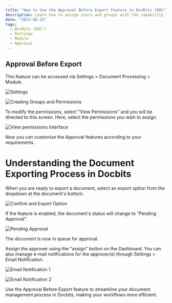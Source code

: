 ```yaml
---
title: "How to Use the Approval Before Export Feature in DocBits (DOC²)"
description: Learn how to assign users and groups with the capability to approve documents before exporting in the Docbits software. Streamline your document management and improve efficiency.
date: "2023-05-23"
tags:
  - DocBits (DOC²)
  - Settings
  - Module
  - Approval
---
```


## Approval Before Export

This feature can be accessed via Settings > Document Processing > Module.

![Settings](/_images/docbits/Settings/Module/Approval/Image_1.png)

![Creating Groups and Permissions](/_images/docbits/Settings/Module/Approval/Image_3.png)

To modify the permissions, select "View Permissions" and you will be directed to this screen. Here, select the permissions you wish to assign.


![View permissions Interface](/_images/docbits/Settings/Module/Approval/Image_4.png)

Now you can customize the Approval features according to your requirements.

# Understanding the Document Exporting Process in Docbits

When you are ready to export a document, select an export option from the dropdown at the document's bottom.


![Confirm and Export Option](/_images/docbits/Settings/Module/Approval/Image_5.png)


If the feature is enabled, the document's status will change to “Pending Approval”.


![Pending Approval](/_images/docbits/Settings/Module/Approval/Image_6.png)


The document is now in queue for approval.

Assign the approver using the "assign" button on the Dashboard. You can also manage e-mail notifications for the approver(s) through Settings > Email Notification.


![Email Notification 1](/_images/docbits/Settings/Module/Approval/Image_7.png)

![Email Notification 2](/_images/docbits/Settings/Module/Approval/Image_8.png)

Use the Approval Before Export feature to streamline your document management process in Docbits, making your workflows more efficient.